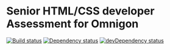 # Senior HTML/CSS developer Assessment for Omnigon
[![Build status][travis-image]][travis-url] [![Dependency status][dependency-image]][dependency-url] [![devDependency status][dev-dependency-image]][dev-dependency-url]

[travis-image]: https://travis-ci.org/rogatnev-nikita/omnigon-test.svg?branch=master
[travis-url]: https://travis-ci.org/rogatnev-nikita/omnigon-test

[dependency-image]: https://david-dm.org/rogatnev-nikita/omnigon-test.svg?style=flat-square
[dependency-url]: https://david-dm.org/rogatnev-nikita/omnigon-test

[dev-dependency-image]: https://david-dm.org/rogatnev-nikita/omnigon-test/dev-status.svg?style=flat-square
[dev-dependency-url]: https://david-dm.org/rogatnev-nikita/omnigon-test#info=devDependencies
